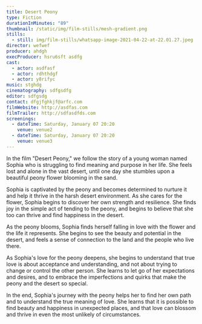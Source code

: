 ```yaml
---
title: Desert Peony
type: Fiction
durationInMinutes: "89"
thumbnail: /static/img/film-stills/mesh-gradient.png
stills:
  - still: img/film-stills/whatsapp-image-2021-04-22-at-22.01.27.jpeg
director: wefwef
producer: ahdgh
execProducer: hsru6sft asdfg
cast:
  - actor: asdfasf
  - actor: rdhthdgf
  - actor: y8rifyc
music: stghdg
cinematography: sdfgsdfg
editor: sdfgsdg
contact: dfgjfghkjf@arfc.com
filmWebsite: http://asdfas.com
filmTrailer: http://sdfasdfds.com
screenings:
  - dateTime: Saturday, January 07 20:20
    venue: venue2
  - dateTime: Saturday, January 07 20:20
    venue: venue3
---
```

In the film "Desert Peony," we follow the story of a young woman named Sophia who is struggling to find meaning and purpose in her life. She feels lost and alone in the vast desert, until one day she stumbles upon a beautiful peony flower blooming in the sand.

Sophia is captivated by the peony and becomes determined to nurture it and help it thrive in the harsh desert environment. As she cares for the flower, Sophia begins to discover her own strength and resilience. She finds joy in the simple act of tending to the peony, and begins to believe that she too can thrive and find happiness in the desert.

As the peony blooms, Sophia finds herself falling in love with the flower and the life it represents. She begins to see the beauty and potential in the desert, and feels a sense of connection to the land and the people who live there.

As Sophia's love for the peony deepens, she begins to understand that true love is about acceptance and understanding, and not about trying to change or control the other person. She learns to let go of her expectations and desires, and to embrace the imperfections and quirks that make the peony and the desert so special.

In the end, Sophia's journey with the peony helps her to find her own path and to understand the true meaning of love. She learns that it is possible to find beauty and happiness in unexpected places, and that love can blossom and thrive in even the most unlikely of circumstances.